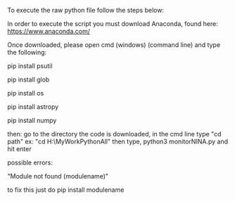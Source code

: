 To execute the raw python file follow the steps below: 

In order to execute the script you must download Anaconda, found here: https://www.anaconda.com/ 

Once downloaded, please open cmd (windows) (command line) and type the following: 

pip install psutil 

pip install glob

pip install os

pip install astropy 

pip install numpy

then: go to the directory the code is downloaded, in the cmd line type "cd path" ex: "cd H:\MyWorkPythonAll" 
then type, python3 monitorNINA.py and hit enter

possible errors: 

"Module not found (modulename)" 

to fix this just do pip install modulename
